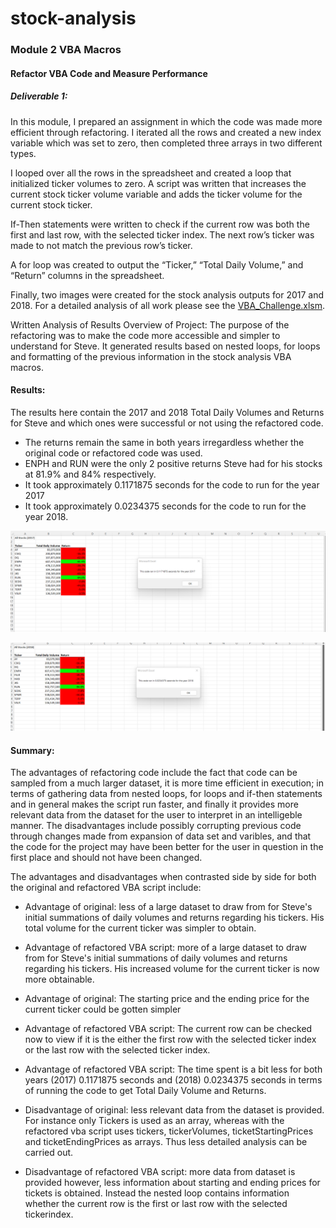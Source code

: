 # stock-analysis
### Module 2 VBA Macros
#### Refactor VBA Code and Measure Performance
##### Deliverable 1:
In this module, I prepared an assignment in which the code was made more efficient through refactoring. I iterated all the rows and created a new index variable which was set to zero, then completed three arrays in two different types. 

I looped over all the rows in the spreadsheet and created a loop that initialized ticker volumes to zero. A script was written that increases the current stock ticker volume variable and adds the ticker volume for the current stock ticker.

If-Then statements were written to check if the current row was both the first and last row, with the selected ticker index. The next row’s ticker was made to not match the previous row’s ticker. 

A for loop was created to output the “Ticker,” “Total Daily Volume,” and “Return” columns in the spreadsheet.

Finally, two images were created for the stock analysis outputs for 2017 and 2018.
For a detailed analysis of all work please see the [VBA_Challenge.xlsm](https://github.com/JaredTMurray/stock-analysis/blob/main/VBA_Challenge.xlsm).

Written Analysis of Results
Overview of Project:
The purpose of the refactoring was to make the code more accessible and simpler to understand for Steve. It generated results based on nested loops, for loops and formatting of the previous information in the stock analysis VBA macros.

#### Results:

The results here contain the 2017 and 2018 Total Daily Volumes and Returns for Steve and which ones were successful or not using the refactored code. 
* The returns remain the same in both years irregardless whether the original code or refactored code was used.
* ENPH and RUN were the only 2 positive returns Steve had for his stocks at 81.9% and 84% respectively. 
* It took approximately 0.1171875 seconds for the code to run for the year 2017
* It took approximately 0.0234375 seconds for the code to run for the year 2018.


![2017 Total Daily Volume and Return](https://github.com/JaredTMurray/stock-analysis/blob/main/2017.png)

![2018 Total Daily Volume and Return](https://github.com/JaredTMurray/stock-analysis/blob/main/2018.png)

#### Summary: 
The advantages of refactoring code include the fact that code can be sampled from a much larger dataset, it is more time efficient in execution; in terms of gathering data from nested loops, for loops and if-then statements and in general makes the script run faster, and finally it provides more relevant data from the dataset for the user to interpret in an intelligeble manner. 
The disadvantages include possibly corrupting previous code through changes made from expansion of data set and varibles, and that the code for the project may have been better for the user in question in the first place and should not have been changed.

The advantages and disadvantages when contrasted side by side for both the original and refactored VBA script include:
* Advantage of original: less of a large dataset to draw from for Steve's initial summations of daily volumes and returns regarding his tickers. His total volume for   the current ticker was simpler to obtain.
* Advantage of refactored VBA script: more of a large dataset to draw from for Steve's initial summations of daily volumes and returns regarding his tickers. His increased volume for the current ticker is now more obtainable.

* Advantage of original: The starting price and the ending price for the current ticker could be gotten simpler
* Advantage of refactored VBA script: The current row can be checked now to view if it is the either the first row with the selected ticker index or the last row with the selected ticker index.

* Advantage of refactored VBA script: The time spent is a bit less for both years (2017) 0.1171875 seconds and (2018) 0.0234375 seconds in terms of running the code to get Total Daily Volume and Returns.

* Disadvantage of original: less relevant data from the dataset is provided. For instance only Tickers is used as an array, whereas with the refactored vba script uses tickers, tickerVolumes, ticketStartingPrices and ticketEndingPrices as arrays. Thus less detailed analysis can be carried out. 
* Disadvantage of refactored VBA script: more data from dataset is provided however, less information about starting and ending prices for tickets is obtained. Instead the nested loop contains information whether the current row is the first or last row with the selected tickerindex. 
